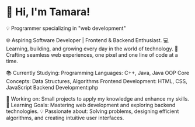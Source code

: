 # 👋 Hi, I'm Tamara!
💡 Programmer specializing in "web development"

🌐 Aspiring Software Developer | Frontend & Backend Enthusiast.
💻 Learning, building, and growing every day in the world of technology.
🌟 Crafting seamless web experiences, one pixel and one line of code at a time.

📚 Currently Studying:
Programming Languages: C++, Java, Java OOP
Core Concepts: Data Structures, Algorithms
Frontend Development: HTML, CSS, JavaScript
Backend Development:php

🔭 Working on: Small projects to apply my knowledge and enhance my skills.
🌱 Learning Goals: Mastering web development and exploring backend technologies.
💡 Passionate about: Solving problems, designing efficient algorithms, and creating intuitive user interfaces.








